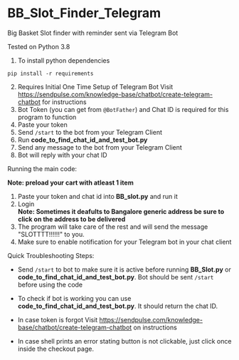 # BB_Slot_Finder_Telegram
Big Basket Slot finder with reminder sent via Telegram Bot

Tested on Python 3.8

1. To install python dependencies
```
pip install -r requirements
```
2. Requires Initial One Time Setup of Telegram Bot Visit https://sendpulse.com/knowledge-base/chatbot/create-telegram-chatbot for instructions
3. Bot Token (you can get from ```@BotFather```) and Chat ID is required for this program to function
4. Paste your token 
5. Send ```/start``` to the bot from your Telegram Client
6. Run **code_to_find_chat_id_and_test_bot.py**
7. Send any message to the bot from your Telegram Client
8. Bot will reply with your chat ID

Running the main code:  

**Note: preload your cart with atleast 1 item**

1. Paste your token and chat id into **BB_slot.py** and run it
2. Login   
**Note: Sometimes it deafults to Bangalore generic address be sure to click on the address to be delivered**
3. The program will take care of the rest and will send the message "SLOTTTT!!!!!!" to you. 
4. Make sure to enable notification for your Telegram bot in your chat client

Quick Troubleshooting Steps:  

 - Send ```/start``` to bot to make sure it is active before running **BB_Slot.py** or **code_to_find_chat_id_and_test_bot.py**. Bot should be sent ```/start``` before using the code

 - To check if bot is working you can use **code_to_find_chat_id_and_test_bot.py**. It should return the chat ID.

 - In case token is forgot  Visit https://sendpulse.com/knowledge-base/chatbot/create-telegram-chatbot on instructions 

 - In case shell prints an error stating button is not clickable, just click once inside the checkout page.
 
